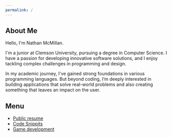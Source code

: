 ```yaml
---
permalink: /
---
```


## About Me
Hello, I'm Nathan McMillan.

I'm a junior at Clemson University, pursuing a degree in Computer Science. 
I have a passion for developing innovative software solutions, and I enjoy tackling complex challenges in programming and design.

In my academic journey, I've gained strong foundations in various programming languages. But beyond coding, I’m deeply interested in building applications that solve real-world problems and also creating something that leaves an impact on the user. 


## Menu

- [Public resume](resume.md)
- [Code Snippits](snippit.md)
- [Game development](gamedev.md)
